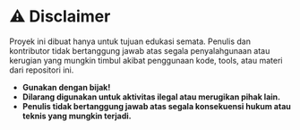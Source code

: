 # ⚠️ Disclaimer

Proyek ini dibuat hanya untuk tujuan edukasi semata. Penulis dan kontributor tidak bertanggung jawab atas segala penyalahgunaan atau kerugian yang mungkin timbul akibat penggunaan kode, tools, atau materi dari repositori ini.

-  **Gunakan dengan bijak!**
-  **Dilarang digunakan untuk aktivitas ilegal atau merugikan pihak lain.**
-  **Penulis tidak bertanggung jawab atas segala konsekuensi hukum atau teknis yang mungkin terjadi.**
